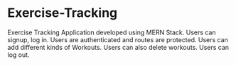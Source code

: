 # Exercise-Tracking
Exercise Tracking Application developed using MERN Stack.
Users can signup, log in.
Users are authenticated and routes are protected.
Users can add different kinds of Workouts.
Users can also delete workouts.
Users can log out.
